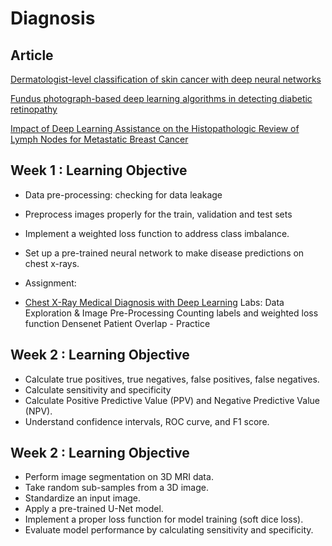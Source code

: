 # Diagnosis

## Article
[Dermatologist-level classification of skin cancer with deep neural networks](https://www.nature.com/articles/nature21056)

[Fundus photograph-based deep learning algorithms in detecting diabetic retinopathy](https://www.nature.com/articles/s41433-018-0269-y)

[Impact of Deep Learning Assistance on the Histopathologic Review of Lymph Nodes for Metastatic Breast Cancer](https://pubmed.ncbi.nlm.nih.gov/30312179/)

## Week 1 : Learning Objective
+ Data pre-processing: checking for data leakage
+ Preprocess images properly for the train, validation and test sets
+ Implement a weighted loss function to address class imbalance.
+ Set up a pre-trained neural network to make disease predictions on chest x-rays.

 + Assignment:
  + [Chest X-Ray Medical Diagnosis with Deep Learning](https://github.com/LamineTou/AI-for-medicine-specialization/blob/main/Diagnosis/Week1/C1_W1_Assignment.ipynb)
Labs:
Data Exploration & Image Pre-Processing
Counting labels and weighted loss function
Densenet
Patient Overlap - Practice


## Week 2 : Learning Objective
+ Calculate true positives, true negatives, false positives, false negatives.
+ Calculate sensitivity and specificity
+ Calculate Positive Predictive Value (PPV) and Negative Predictive Value (NPV).
+ Understand confidence intervals, ROC curve, and F1 score.

## Week 2 : Learning Objective
+ Perform image segmentation on 3D MRI data.
+ Take random sub-samples from a 3D image.
+ Standardize an input image.
+ Apply a pre-trained U-Net model.
+ Implement a proper loss function for model training (soft dice loss).
+ Evaluate model performance by calculating sensitivity and specificity.
